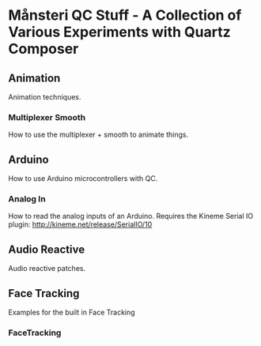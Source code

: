 # Månsteri QC Stuff - A Collection of Various Experiments with Quartz Composer

## Animation

Animation techniques.

### Multiplexer Smooth
How to use the multiplexer + smooth to animate things.

## Arduino

How to use Arduino microcontrollers with QC.

### Analog In
How to read the analog inputs of an Arduino. Requires the Kineme Serial IO plugin: http://kineme.net/release/SerialIO/10

## Audio Reactive

Audio reactive patches.

## Face Tracking

Examples for the built in Face Tracking

### FaceTracking

